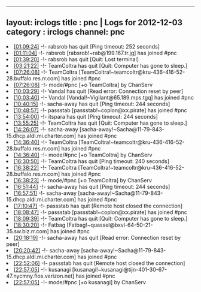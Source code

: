
---
layout: irclogs
title : pnc | Logs for 2012-12-03
category : irclogs
channel: pnc
---
<li class="logitem"><a href="#01:09:24" name="01:09:24" class="time">[01:09:24]</a> -!- <span class="quit">rabsrob</span> has quit [Ping timeout: 252 seconds] </li>
<li class="logitem"><a href="#01:11:04" name="01:11:04" class="time">[01:11:04]</a> -!- <span class="join">rabsrob</span> [rabsrob!~rab@199.167.tr.jg] has joined #pnc </li>
<li class="logitem"><a href="#01:39:20" name="01:39:20" class="time">[01:39:20]</a> -!- <span class="quit">rabsrob</span> has quit [Quit: Lost terminal] </li>
<li class="logitem"><a href="#03:21:22" name="03:21:22" class="time">[03:21:22]</a> -!- <span class="quit">TeamColtra</span> has quit [Quit: Computer has gone to sleep.] </li>
<li class="logitem"><a href="#07:26:08" name="07:26:08" class="time">[07:26:08]</a> -!- <span class="join">TeamColtra</span> [TeamColtra!~teamcoltr@kru-436-416-52-28.buffalo.res.rr.com] has joined #pnc </li>
<li class="logitem"><a href="#07:26:08" name="07:26:08" class="time">[07:26:08]</a> -!- mode/<span class="mode">#pnc</span> [+o TeamColtra] by ChanServ </li>
<li class="logitem"><a href="#10:03:29" name="10:03:29" class="time">[10:03:29]</a> -!- <span class="quit">Vandal</span> has quit [Read error: Connection reset by peer] </li>
<li class="logitem"><a href="#10:03:40" name="10:03:40" class="time">[10:03:40]</a> -!- <span class="join">Vandal</span> [Vandal!~Vigilant@65.189.mps.tgq] has joined #pnc </li>
<li class="logitem"><a href="#10:40:15" name="10:40:15" class="time">[10:40:15]</a> -!- <span class="quit">sacha-away</span> has quit [Ping timeout: 244 seconds] </li>
<li class="logitem"><a href="#10:48:57" name="10:48:57" class="time">[10:48:57]</a> -!- <span class="join">passstab</span> [passstab!~coplon@xx.pirate] has joined #pnc </li>
<li class="logitem"><a href="#13:54:00" name="13:54:00" class="time">[13:54:00]</a> -!- <span class="quit">itspara</span> has quit [Ping timeout: 244 seconds] </li>
<li class="logitem"><a href="#13:55:25" name="13:55:25" class="time">[13:55:25]</a> -!- <span class="quit">TeamColtra</span> has quit [Quit: Computer has gone to sleep.] </li>
<li class="logitem"><a href="#14:26:07" name="14:26:07" class="time">[14:26:07]</a> -!- <span class="join">sacha-away</span> [sacha-away!~Sacha@11-79-843-15.dhcp.aldl.mi.charter.com] has joined #pnc </li>
<li class="logitem"><a href="#14:36:40" name="14:36:40" class="time">[14:36:40]</a> -!- <span class="join">TeamColtra</span> [TeamColtra!~teamcoltr@kru-436-416-52-28.buffalo.res.rr.com] has joined #pnc </li>
<li class="logitem"><a href="#14:36:40" name="14:36:40" class="time">[14:36:40]</a> -!- mode/<span class="mode">#pnc</span> [+o TeamColtra] by ChanServ </li>
<li class="logitem"><a href="#16:30:50" name="16:30:50" class="time">[16:30:50]</a> -!- <span class="quit">TeamColtra</span> has quit [Ping timeout: 240 seconds] </li>
<li class="logitem"><a href="#16:38:22" name="16:38:22" class="time">[16:38:22]</a> -!- <span class="join">TeamColtra</span> [TeamColtra!~teamcoltr@kru-436-416-52-28.buffalo.res.rr.com] has joined #pnc </li>
<li class="logitem"><a href="#16:38:23" name="16:38:23" class="time">[16:38:23]</a> -!- mode/<span class="mode">#pnc</span> [+o TeamColtra] by ChanServ </li>
<li class="logitem"><a href="#16:51:44" name="16:51:44" class="time">[16:51:44]</a> -!- <span class="quit">sacha-away</span> has quit [Ping timeout: 244 seconds] </li>
<li class="logitem"><a href="#16:57:51" name="16:57:51" class="time">[16:57:51]</a> -!- <span class="join">sacha-away</span> [sacha-away!~Sacha@11-79-843-15.dhcp.aldl.mi.charter.com] has joined #pnc </li>
<li class="logitem"><a href="#17:10:47" name="17:10:47" class="time">[17:10:47]</a> -!- <span class="quit">passstab</span> has quit [Remote host closed the connection] </li>
<li class="logitem"><a href="#18:08:47" name="18:08:47" class="time">[18:08:47]</a> -!- <span class="join">passstab</span> [passstab!~coplon@xx.pirate] has joined #pnc </li>
<li class="logitem"><a href="#18:09:39" name="18:09:39" class="time">[18:09:39]</a> -!- <span class="quit">TeamColtra</span> has quit [Quit: Computer has gone to sleep.] </li>
<li class="logitem"><a href="#18:30:20" name="18:30:20" class="time">[18:30:20]</a> -!- <span class="join">Fatbag</span> [Fatbag!~quassel@bxvl-64-50-21-35.sw.biz.rr.com] has joined #pnc </li>
<li class="logitem"><a href="#20:18:19" name="20:18:19" class="time">[20:18:19]</a> -!- <span class="quit">sacha-away</span> has quit [Read error: Connection reset by peer] </li>
<li class="logitem"><a href="#20:20:42" name="20:20:42" class="time">[20:20:42]</a> -!- <span class="join">sacha-away</span> [sacha-away!~Sacha@11-79-843-15.dhcp.aldl.mi.charter.com] has joined #pnc </li>
<li class="logitem"><a href="#22:52:06" name="22:52:06" class="time">[22:52:06]</a> -!- <span class="quit">passstab</span> has quit [Remote host closed the connection] </li>
<li class="logitem"><a href="#22:57:05" name="22:57:05" class="time">[22:57:05]</a> -!- <span class="join">kusanagi</span> [kusanagi!~kusanagi@tijn-401-30-67-47.nycmny.fios.verizon.net] has joined #pnc </li>
<li class="logitem"><a href="#22:57:05" name="22:57:05" class="time">[22:57:05]</a> -!- mode/<span class="mode">#pnc</span> [+o kusanagi] by ChanServ </li>



